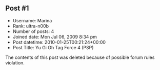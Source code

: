 ## Post #1
- Username: Marina
- Rank: ultra-n00b
- Number of posts: 4
- Joined date: Mon Jul 06, 2009 8:34 pm
- Post datetime: 2010-01-25T00:21:24+00:00
- Post Title: Yu Gi Oh Tag Force 4 (PSP)

The contents of this post was deleted because of possible forum rules violation.
